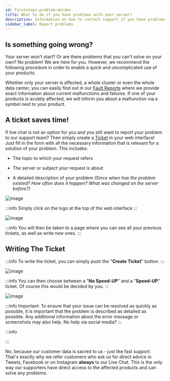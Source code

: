 ```yaml
---
id: firststeps-problem-melden
title: What to do if you have problems with your server?
description: Information on how to contact support if you have problems with your ZAP-Hosting server - ZAP-Hosting.com documentation
sidebar_label: Report problems
---
```


## Is something going wrong?

Your server won't start? Or are there problems that you can't solve on your own? No problem! We are here for you. However, we recommend the following procedure in order to enable a quick and uncomplicated use of your products.


Whether only your server is affected, a whole cluster or even the whole data center, you can easily find out in our [Fault Reports](https://status.zap-hosting.com/) where we provide exact information about current malfunctions and failures. If one of your products is acutely affected, we will inform you about a malfunction via a symbol next to your product.


## A ticket saves time!

If live chat is not an option for you and you still want to report your problem to our support team? Then simply create a [Ticket](https://zap-hosting.com/en/customer/support/) in your web interface! Just fill in the form with all the necessary information that is relevant for a solution of your problem. This includes:

* The topic to which your request refers

* The server or subject your request is about

* A detailed description of your problem *(Since when has the problem existed? How often does it happen? What was changed on the server before?)* 


![image](https://user-images.githubusercontent.com/61953937/159140596-31d99169-0520-47b9-bebc-4181a03331d1.png)

:::info
Simply click on the logo at the top of the web interface
:::

![image](https://user-images.githubusercontent.com/61953937/159140614-a497024c-b6d1-46cd-8aa5-0f3a0a35536f.png)

:::info
You will then be taken to a page where you can see all your previous tickets, as well as write new ones. 
:::

## Writing The Ticket 

:::info
To write the ticket, you can simply push the "**Create Ticket**" button. 
:::

![image](https://user-images.githubusercontent.com/61953937/159140649-80cffed5-757e-43f9-a0e2-588a7846e82c.png)

:::info
You can then choose between a "**No Speed-UP**" and a "**Speed-UP**" ticket. Of course this would be decided by you. 
:::

![image](https://user-images.githubusercontent.com/61953937/159140646-2389853a-22f1-4fcb-9882-aa5e37dececf.png)


:::info
Important: To ensure that your issue can be resolved as quickly as possible, it is important that the problem is described as detailed as possible. Any additional information about the error message or screenshots may also help. No help via social media?
:::
>
:::info

:::

No, because our customer data is sacred to us - just like fast support. That's exactly why we refer customers who ask us for direct advice in Tweets, Facebook or on Instagram **always** to our Live Chat. This is the only way our supporters have direct access to the affected products and can solve any problems. 
